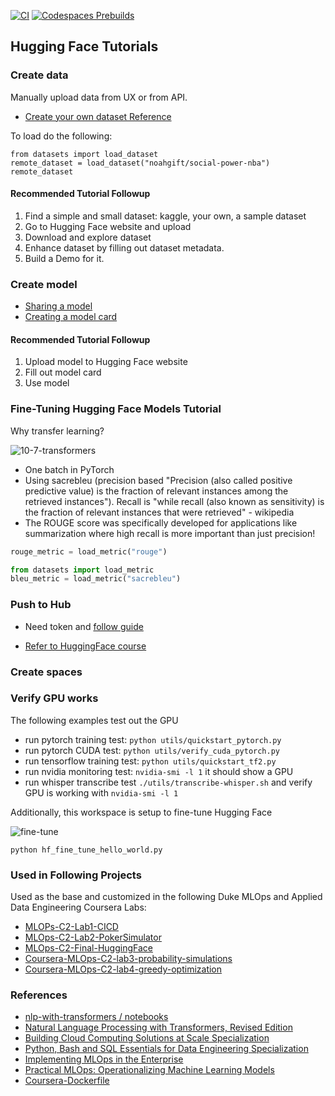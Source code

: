 [![CI](https://github.com/nogibjj/mlops-template/actions/workflows/cicd.yml/badge.svg?branch=GPU)](https://github.com/nogibjj/mlops-template/actions/workflows/cicd.yml)
[![Codespaces Prebuilds](https://github.com/nogibjj/mlops-template/actions/workflows/codespaces/create_codespaces_prebuilds/badge.svg?branch=GPU)](https://github.com/nogibjj/mlops-template/actions/workflows/codespaces/create_codespaces_prebuilds)

## Hugging Face Tutorials

### Create data

Manually upload data from UX or from API.

* [Create your own dataset Reference](https://huggingface.co/course/chapter5/5?fw=pt)

To load do the following:

```
from datasets import load_dataset
remote_dataset = load_dataset("noahgift/social-power-nba")
remote_dataset
```
#### Recommended Tutorial Followup

1.  Find a simple and small dataset: kaggle, your own, a sample dataset
2.  Go to Hugging Face website and upload
3.  Download and explore dataset
4.  Enhance dataset by filling out dataset metadata.
5.  Build a Demo for it.


### Create model

* [Sharing a model](https://huggingface.co/course/chapter4/3?fw=pt)
* [Creating a model card](https://huggingface.co/course/chapter4/4?fw=pt)

#### Recommended Tutorial Followup

1. Upload model to Hugging Face website
2. Fill out model card
3. Use model

### Fine-Tuning Hugging Face Models Tutorial

Why transfer learning?

![10-7-transformers](https://user-images.githubusercontent.com/58792/196711699-8034d017-a2bb-4ec3-8029-04c925cbf254.png)

* One batch in PyTorch
* Using sacrebleu (precision based "Precision (also called positive predictive value) is the fraction of relevant instances among the retrieved instances").  Recall is "while recall (also known as sensitivity) is the fraction of relevant instances that were retrieved" - wikipedia
* The ROUGE score was specifically developed for applications like summarization where high recall is more important than just precision! 
```python
rouge_metric = load_metric("rouge")
```


```python
from datasets import load_metric
bleu_metric = load_metric("sacrebleu")
```




### Push to Hub

* Need token and [follow guide](https://huggingface.co/docs/transformers/model_sharing)



* [Refer to HuggingFace course](https://huggingface.co/course/chapter3/2?fw=pt)



### Create spaces




### Verify GPU works

The following examples test out the GPU

* run pytorch training test: `python utils/quickstart_pytorch.py`
* run pytorch CUDA test: `python utils/verify_cuda_pytorch.py`
* run tensorflow training test: `python utils/quickstart_tf2.py`
* run nvidia monitoring test: `nvidia-smi -l 1` it should show a GPU
* run whisper transcribe test `./utils/transcribe-whisper.sh` and verify GPU is working with `nvidia-smi -l 1`

Additionally, this workspace is setup to fine-tune Hugging Face

![fine-tune](https://user-images.githubusercontent.com/58792/195709866-121f994e-3531-493b-99af-c3266c4e28ea.jpg)


`python hf_fine_tune_hello_world.py` 

### Used in Following Projects

Used as the base and customized in the following Duke MLOps and Applied Data Engineering Coursera Labs:

* [MLOPs-C2-Lab1-CICD](https://github.com/nogibjj/Coursera-MLOPs-Foundations-Lab-1-CICD)
* [MLOps-C2-Lab2-PokerSimulator](https://github.com/nogibjj/Coursera-MLOPs-Foundations-Lab-2-poker-simulator)
* [MLOps-C2-Final-HuggingFace](https://github.com/nogibjj/Coursera-MLOps-C2-Final-HuggingFace)
* [Coursera-MLOps-C2-lab3-probability-simulations](Coursera-MLOps-C2-lab3-probability-simulations)
* [Coursera-MLOps-C2-lab4-greedy-optimization](https://github.com/nogibjj/Coursera-MLOps-C2-lab4-greedy-optimization)

### References

* [nlp-with-transformers
/
notebooks
](https://github.com/nlp-with-transformers/notebooks)
* [Natural Language Processing with Transformers, Revised Edition](https://learning.oreilly.com/library/view/natural-language-processing/9781098136789/)
* [Building Cloud Computing Solutions at Scale Specialization](https://www.coursera.org/specializations/building-cloud-computing-solutions-at-scale)
* [Python, Bash and SQL Essentials for Data Engineering Specialization](https://www.coursera.org/learn/web-app-command-line-tools-for-data-engineering-duke)
* [Implementing MLOps in the Enterprise](https://learning.oreilly.com/library/view/implementing-mlops-in/9781098136574/)
* [Practical MLOps: Operationalizing Machine Learning Models](https://www.amazon.com/Practical-MLOps-Operationalizing-Machine-Learning/dp/1098103017)
* [Coursera-Dockerfile](https://gist.github.com/noahgift/82a34d56f0a8f347865baaa685d5e98d)
